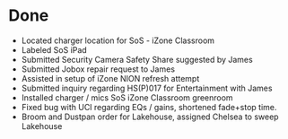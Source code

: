 # Done
- Located charger location for SoS - iZone Classroom
- Labeled SoS iPad
- Submitted Security Camera Safety Share suggested by James
- Submitted Jobox repair request to James
- Assisted in setup of iZone NION refresh attempt
- Submitted inquiry regarding HS(P)017 for Entertainment with James
- Installed charger / mics SoS iZone Classroom greenroom
- Fixed bug with UCI regarding EQs / gains, shortened fade+stop time.
- Broom and Dustpan order for Lakehouse, assigned Chelsea to sweep Lakehouse
